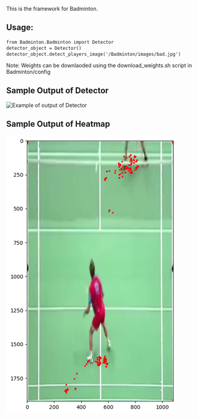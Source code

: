 This is the framework for Badminton. 

## Usage:
```
from Badminton.Badminton import Detector
detector_object = Detector()
detector_object.detect_players_image('/Badminton/images/bad.jpg')
```

Note: Weights can be downlaoded using the download_weights.sh script in Badminton/config

## Sample Output of Detector

![Example of output of Detector](./sample_output.png)

## Sample Output of Heatmap

![Example of output of Heatmap](./images/heatmap.png)
